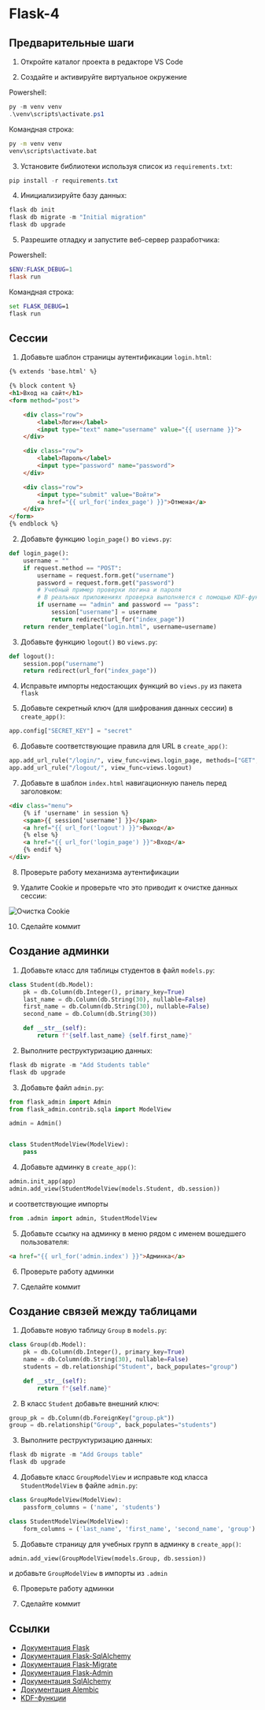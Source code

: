 # Flask-4

## Предварительные шаги

1. Откройте каталог проекта в редакторе VS Code

2. Создайте и активируйте виртуальное окружение 

Powershell:

```powershell
py -m venv venv
.\venv\scripts\activate.ps1
```

Командная строка:

```cmd
py -m venv venv
venv\scripts\activate.bat
```

3. Установите библиотеки используя список из `requirements.txt`:

```powershell
pip install -r requirements.txt
```

4. Инициализируйте базу данных:

```powershell
flask db init
flask db migrate -m "Initial migration"
flask db upgrade
```

5. Разрешите отладку и запустите веб-сервер разработчика:

Powershell:

```powershell
$ENV:FLASK_DEBUG=1
flask run
```

Командная строка:

```cmd
set FLASK_DEBUG=1
flask run
```

## Сессии

1. Добавьте шаблон страницы аутентификации `login.html`:

```html
{% extends 'base.html' %}

{% block content %}
<h1>Вход на сайт</h1>
<form method="post">

    <div class="row">
        <label>Логин</label>
        <input type="text" name="username" value="{{ username }}">
    </div>

    <div class="row">
        <label>Пароль</label>
        <input type="password" name="password">
    </div>

    <div class="row">
        <input type="submit" value="Войти">
        <a href="{{ url_for('index_page') }}">Отмена</a>
    </div>
</form>
{% endblock %}
```

2. Добавьте функцию `login_page()` во `views.py`:

```python
def login_page():
    username = ""
    if request.method == "POST":
        username = request.form.get("username")
        password = request.form.get("password")
        # Учебный пример проверки логина и пароля
        # В реальных приложениях проверка выполняется с помощью KDF-функций
        if username == "admin" and password == "pass":
            session["username"] = username
            return redirect(url_for("index_page"))
    return render_template("login.html", username=username)
```

3. Добавьте функцию `logout()` во `views.py`:

```python
def logout():
    session.pop("username")
    return redirect(url_for("index_page"))
```

4. Исправьте импорты недостающих функций во `views.py` из пакета `flask`

5. Добавьте секретный ключ (для шифрования данных сессии) в `create_app()`:

```python
app.config["SECRET_KEY"] = "secret"
```

6. Добавьте соответствующие правила для URL в `create_app()`:

```python
app.add_url_rule("/login/", view_func=views.login_page, methods=["GET", "POST"])
app.add_url_rule("/logout/", view_func=views.logout)
```

7. Добавьте в шаблон `index.html` навигационную панель перед заголовком:

```html
<div class="menu">
    {% if 'username' in session %}
    <span>{{ session['username'] }}</span>
    <a href="{{ url_for('logout') }}">Выход</a>
    {% else %}
    <a href="{{ url_for('login_page') }}">Вход</a>
    {% endif %}
</div>
```

8. Проверьте работу механизма аутентификации

9. Удалите Cookie и проверьте что это приводит к очистке данных сессии:

![Очистка Cookie](img/cookie.png)

10. Сделайте коммит

## Создание админки

1. Добавьте класс для таблицы студентов в файл `models.py`:

```python
class Student(db.Model):
    pk = db.Column(db.Integer(), primary_key=True)
    last_name = db.Column(db.String(30), nullable=False)
    first_name = db.Column(db.String(30), nullable=False)
    second_name = db.Column(db.String(30))

    def __str__(self):
        return f"{self.last_name} {self.first_name}"
```

2. Выполните реструктуризацию данных:

```powershell
flask db migrate -m "Add Students table"
flask db upgrade
```

3. Добавьте файл `admin.py`:

```python
from flask_admin import Admin
from flask_admin.contrib.sqla import ModelView

admin = Admin()


class StudentModelView(ModelView):
    pass
```

4. Добавьте админку в `create_app()`:

```python
admin.init_app(app)
admin.add_view(StudentModelView(models.Student, db.session))
```

и соответствующие импорты

```python
from .admin import admin, StudentModelView
```

5. Добавьте ссылку на админку в меню рядом с именем вошедшего пользователя:

```html
<a href="{{ url_for('admin.index') }}">Админка</a>
```

6. Проверьте работу админки

7. Сделайте коммит

## Создание связей между таблицами

1. Добавьте новую таблицу `Group` в `models.py`:

```python
class Group(db.Model):
    pk = db.Column(db.Integer(), primary_key=True)
    name = db.Column(db.String(30), nullable=False)
    students = db.relationship("Student", back_populates="group")

    def __str__(self):
        return f"{self.name}"
```

2. В класс `Student` добавьте внешний ключ:

```python
group_pk = db.Column(db.ForeignKey("group.pk"))
group = db.relationship("Group", back_populates="students")
```

3. Выполните реструктуризацию данных:

```powershell
flask db migrate -m "Add Groups table"
flask db upgrade
```

4. Добавьте класс `GroupModelView` и исправьте код класса `StudentModelView` в файле `admin.py`:

```python
class GroupModelView(ModelView):
    passform_columns = ('name', 'students')

class StudentModelView(ModelView):
    form_columns = ('last_name', 'first_name', 'second_name', 'group')
```

5. Добавьте страницу для учебных групп в админку в `create_app()`:

```python
admin.add_view(GroupModelView(models.Group, db.session))
```

и добавьте `GroupModelView` в импорты из `.admin`

6. Проверьте работу админки

7. Сделайте коммит

## Ссылки

* [Документация Flask](https://flask.palletsprojects.com/)
* [Документация Flask-SqlAlchemy](https://flask-sqlalchemy.palletsprojects.com/)
* [Документация Flask-Migrate](https://flask.palletsprojects.com/)
* [Документация Flask-Admin](https://flask-admin.readthedocs.io/)
* [Документация SqlAlchemy](https://www.sqlalchemy.org/)
* [Документация Alembic](https://alembic.sqlalchemy.org/)
* [KDF-функции](https://en.wikipedia.org/wiki/Key_derivation_function)
